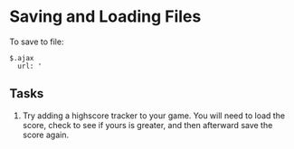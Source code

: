 Saving and Loading Files
=============

To save to file:
```
$.ajax
  url: '
```


Tasks
-----
  1. Try adding a highscore tracker to your game. You will need to load the score, check to see if yours is greater, and then afterward save the score again.
